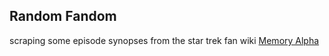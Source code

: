 ## Random Fandom

scraping some episode synopses from the star trek fan wiki [Memory Alpha](http://memory-alpha.wikia.com/)